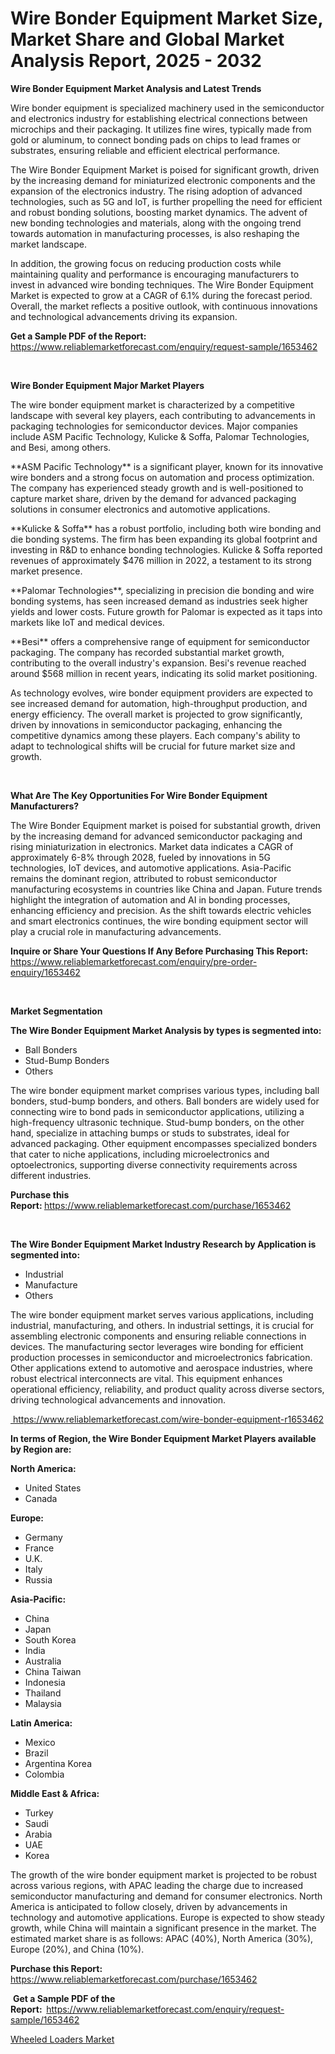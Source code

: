 <p><h1>Wire Bonder Equipment Market Size, Market Share and Global Market Analysis Report, 2025 - 2032</h1></p><p><strong>Wire Bonder Equipment Market Analysis and Latest Trends</strong></p>
<p><p>Wire bonder equipment is specialized machinery used in the semiconductor and electronics industry for establishing electrical connections between microchips and their packaging. It utilizes fine wires, typically made from gold or aluminum, to connect bonding pads on chips to lead frames or substrates, ensuring reliable and efficient electrical performance. </p><p>The Wire Bonder Equipment Market is poised for significant growth, driven by the increasing demand for miniaturized electronic components and the expansion of the electronics industry. The rising adoption of advanced technologies, such as 5G and IoT, is further propelling the need for efficient and robust bonding solutions, boosting market dynamics. The advent of new bonding technologies and materials, along with the ongoing trend towards automation in manufacturing processes, is also reshaping the market landscape.</p><p>In addition, the growing focus on reducing production costs while maintaining quality and performance is encouraging manufacturers to invest in advanced wire bonding techniques. The Wire Bonder Equipment Market is expected to grow at a CAGR of 6.1% during the forecast period. Overall, the market reflects a positive outlook, with continuous innovations and technological advancements driving its expansion.</p></p>
<p><strong>Get a Sample PDF of the Report:&nbsp;</strong> <a href="https://www.reliablemarketforecast.com/enquiry/request-sample/1653462?utm_campaign=3174&utm_medium=2&utm_source=Github&utm_content=ia&utm_term=05032025&utm_id=wire-bonder-equipment">https://www.reliablemarketforecast.com/enquiry/request-sample/1653462</a></p>
<p>&nbsp;</p>
<p><strong>Wire Bonder Equipment Major Market Players</strong></p>
<p><p>The wire bonder equipment market is characterized by a competitive landscape with several key players, each contributing to advancements in packaging technologies for semiconductor devices. Major companies include ASM Pacific Technology, Kulicke & Soffa, Palomar Technologies, and Besi, among others.</p><p>**ASM Pacific Technology** is a significant player, known for its innovative wire bonders and a strong focus on automation and process optimization. The company has experienced steady growth and is well-positioned to capture market share, driven by the demand for advanced packaging solutions in consumer electronics and automotive applications. </p><p>**Kulicke & Soffa** has a robust portfolio, including both wire bonding and die bonding systems. The firm has been expanding its global footprint and investing in R&D to enhance bonding technologies. Kulicke & Soffa reported revenues of approximately $476 million in 2022, a testament to its strong market presence.</p><p>**Palomar Technologies**, specializing in precision die bonding and wire bonding systems, has seen increased demand as industries seek higher yields and lower costs. Future growth for Palomar is expected as it taps into markets like IoT and medical devices.</p><p>**Besi** offers a comprehensive range of equipment for semiconductor packaging. The company has recorded substantial market growth, contributing to the overall industry's expansion. Besi's revenue reached around $568 million in recent years, indicating its solid market positioning.</p><p>As technology evolves, wire bonder equipment providers are expected to see increased demand for automation, high-throughput production, and energy efficiency. The overall market is projected to grow significantly, driven by innovations in semiconductor packaging, enhancing the competitive dynamics among these players. Each company's ability to adapt to technological shifts will be crucial for future market size and growth.</p></p>
<p>&nbsp;</p>
<p><strong>What Are The Key Opportunities For Wire Bonder Equipment Manufacturers?</strong></p>
<p><p>The Wire Bonder Equipment market is poised for substantial growth, driven by the increasing demand for advanced semiconductor packaging and rising miniaturization in electronics. Market data indicates a CAGR of approximately 6-8% through 2028, fueled by innovations in 5G technologies, IoT devices, and automotive applications. Asia-Pacific remains the dominant region, attributed to robust semiconductor manufacturing ecosystems in countries like China and Japan. Future trends highlight the integration of automation and AI in bonding processes, enhancing efficiency and precision. As the shift towards electric vehicles and smart electronics continues, the wire bonding equipment sector will play a crucial role in manufacturing advancements.</p></p>
<p><strong>Inquire or Share Your Questions If Any Before Purchasing This Report:</strong> <a href="https://www.reliablemarketforecast.com/enquiry/pre-order-enquiry/1653462?utm_campaign=3174&utm_medium=2&utm_source=Github&utm_content=ia&utm_term=05032025&utm_id=wire-bonder-equipment">https://www.reliablemarketforecast.com/enquiry/pre-order-enquiry/1653462</a></p>
<p>&nbsp;</p>
<p><strong>Market Segmentation</strong></p>
<p><strong>The Wire Bonder Equipment Market Analysis by types is segmented into:</strong></p>
<p><ul><li>Ball Bonders</li><li>Stud-Bump Bonders</li><li>Others</li></ul></p>
<p><p>The wire bonder equipment market comprises various types, including ball bonders, stud-bump bonders, and others. Ball bonders are widely used for connecting wire to bond pads in semiconductor applications, utilizing a high-frequency ultrasonic technique. Stud-bump bonders, on the other hand, specialize in attaching bumps or studs to substrates, ideal for advanced packaging. Other equipment encompasses specialized bonders that cater to niche applications, including microelectronics and optoelectronics, supporting diverse connectivity requirements across different industries.</p></p>
<p><strong>Purchase this Report:&nbsp;</strong><a href="https://www.reliablemarketforecast.com/purchase/1653462?utm_campaign=3174&utm_medium=2&utm_source=Github&utm_content=ia&utm_term=05032025&utm_id=wire-bonder-equipment">https://www.reliablemarketforecast.com/purchase/1653462</a></p>
<p>&nbsp;</p>
<p><strong>The Wire Bonder Equipment Market Industry Research by Application is segmented into:</strong></p>
<p><ul><li>Industrial</li><li>Manufacture</li><li>Others</li></ul></p>
<p><p>The wire bonder equipment market serves various applications, including industrial, manufacturing, and others. In industrial settings, it is crucial for assembling electronic components and ensuring reliable connections in devices. The manufacturing sector leverages wire bonding for efficient production processes in semiconductor and microelectronics fabrication. Other applications extend to automotive and aerospace industries, where robust electrical interconnects are vital. This equipment enhances operational efficiency, reliability, and product quality across diverse sectors, driving technological advancements and innovation.</p></p>
<p><a href="https://www.reliablemarketforecast.com/wire-bonder-equipment-r1653462?utm_campaign=3174&utm_medium=2&utm_source=Github&utm_content=ia&utm_term=05032025&utm_id=wire-bonder-equipment">&nbsp;https://www.reliablemarketforecast.com/wire-bonder-equipment-r1653462</a></p>
<p><strong>In terms of Region, the Wire Bonder Equipment Market Players available by Region are:</strong></p>
<p>
    <p> <strong> North America: </strong>
        <ul>
            <li>United States</li>
            <li>Canada</li>
        </ul>
        </p> 
    <p> <strong> Europe: </strong>
        <ul>
            <li>Germany</li>
            <li>France</li>
            <li>U.K.</li>
            <li>Italy</li>
            <li>Russia</li>
        </ul>
        </p> 
    <p> <strong> Asia-Pacific: </strong>
        <ul>
            <li>China</li>
            <li>Japan</li>
            <li>South Korea</li>
            <li>India</li>
            <li>Australia</li>
            <li>China Taiwan</li>
            <li>Indonesia</li>
            <li>Thailand</li>
            <li>Malaysia</li>
        </ul>
        </p> 
    <p> <strong> Latin America: </strong>
        <ul>
            <li>Mexico</li>
            <li>Brazil</li>
            <li>Argentina Korea</li>
            <li>Colombia</li>
        </ul>
        </p> 
    <p> <strong> Middle East & Africa: </strong>
        <ul>
            <li>Turkey</li>
            <li>Saudi</li>
            <li>Arabia</li>
            <li>UAE</li>
            <li>Korea</li>
        </ul>
    </p>
    </p>
<p><p>The growth of the wire bonder equipment market is projected to be robust across various regions, with APAC leading the charge due to increased semiconductor manufacturing and demand for consumer electronics. North America is anticipated to follow closely, driven by advancements in technology and automotive applications. Europe is expected to show steady growth, while China will maintain a significant presence in the market. The estimated market share is as follows: APAC (40%), North America (30%), Europe (20%), and China (10%).</p></p>
<p><strong>Purchase this Report: </strong><a href="https://www.reliablemarketforecast.com/purchase/1653462?utm_campaign=3174&utm_medium=2&utm_source=Github&utm_content=ia&utm_term=05032025&utm_id=wire-bonder-equipment">https://www.reliablemarketforecast.com/purchase/1653462</a></p>
<p>&nbsp;<strong>Get a Sample PDF of the Report:&nbsp;&nbsp;</strong><a href="https://www.reliablemarketforecast.com/enquiry/request-sample/1653462?utm_campaign=3174&utm_medium=2&utm_source=Github&utm_content=ia&utm_term=05032025&utm_id=wire-bonder-equipment">https://www.reliablemarketforecast.com/enquiry/request-sample/1653462</a></p>
<p><strong></strong></p>
<p><p><a href="https://github.com/shadnfamoza/Market-Research-Report-List-1/blob/main/wheeled-loaders-market.md?utm_campaign=3174&utm_medium=2&utm_source=Github&utm_content=ia&utm_term=05032025&utm_id=wire-bonder-equipment">Wheeled Loaders Market</a></p></p>